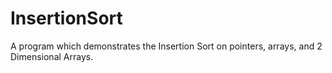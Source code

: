 # InsertionSort
A program which demonstrates the Insertion Sort on pointers, arrays, and 2 Dimensional Arrays.
